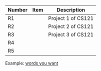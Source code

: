 | Number | Item | Description|
|--------|------|------------|
|R1      |      |Project 1 of CS121            |
|R2      |      |Project 2 of CS121            |
|R3      |      |Project 3 of CS121            |
|R4      |      |            |
|R5      |      |            |

Example: [words you want](https://example.com)
